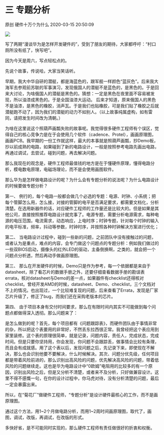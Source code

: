 三 专题分析
===================

原创 硬件十万个为什么 2020-03-15 20:50:09

![](http://p1.pstatp.com/large/pgc-image/5ca1bac359b54027baddd1022f0aadae)

写了两期“漫谈华为是怎样开发硬件的”，受到了朋友的期待，大家都呼吁：“村口厕所没有纸了，快写吧”。

因为今天是周六，写点轻松点的。

先说个故事，传说哈，大家当笑话听。

早期，我大中华自研的潜艇，都是海蓝色的，跟军舰一样颜色“蓝灰色”。后来我大海军去参观前苏联的军事演习，发现俄国人的潜艇不是蓝色的，是黑色的。于是回来大讨论，为啥俄国人的潜艇是黑色的。猜想：一定是黑色在夜里面不容易被发现，所以油漆成黑色的。于是全国油漆大运动。 后来才知道，原来俄国人的黑色不是油漆，是黑色的橡胶，消声瓦。于是我们也贴橡胶，可是我们贴了橡胶之后就潜艇跑不动了，因为我们的潜艇的动力不如别人。（以上故事纯属虚构，如有雷同，请把发生时间改为清朝。）

为啥在这里说这个照葫芦画瓢失败的故事呢。我觉得很多硬件工程师有个误区，觉得自己的核心竞争力是在于会使用几个软件（cadence、Protel），画画原理图，画画PCB。我早期的一份工作就这样，最大的本事就是照葫芦画瓢，抄Demo板，抄以前成熟的电路，如果碰到了新的电路设计，一般是按照参考电路先画出电路，再通过调试，去尝试，碰到问题，再去解决问题。

那么我现在的观念是，硬件工程师最值钱的地方是在于懂硬件原理，懂得电路分析，模电数电原理，电磁场理论，而不是会使用画图软件。

那么华为是怎样做电路设计的呢？为什么会有专题分析的说法呢？为什么电路设计的时候要做专题分析？

第一、 例行的，每个电路一般都会做几个必选的专题：电源、时钟、小系统；把每个管脚怎么用，怎么接，对接的管脚的电平是否满足要求，都需要文档化，分析清楚。在选用新器件的话，对应硬件工程师的工作量还是比较大的。但是如果是其他公司，直接按照推荐电路设计就完事了。电源专题，需要分析电源需求，每种电源的电压范围，电流需求，动态响应，上电时序；时钟专题，针对每个时钟的输入的电平标准，频率，抖动等参数，时钟时序，并按照各种时钟解决方案进行优化；


第二、 当电路设计过程中，碰到一些新的问题，之前团队中没有接触过的问题，或者认为是重点，难点的内容，会专门做这个问题点的专题分析：例如我们做过的一些双BIOS启动，摄像头的红外LED的驱动，主备倒换啊，之类的，就会把一个问题点分析透，然后再动手做画原理图。

第三、 那么在开发硬件的时候，Demo只是作为参考，每一个依据都是来自于datasheet，除了看芯片的数据手册之外，还要仔细查看数据手册的勘误表errata，核对datasheet与Demo的差一点，如果器件有checklist还得核对checklist。曾经开发AMD的时候，datasheet、Demo、checklist，三个文档对不上的情况。也出现过，一个比较难复现的问题，后来查看了Errata，发现是厂家芯片升级了，修正了bug，而我们还在采购老版本的芯片。

第四、 由于项目本身有交付时间要求，那么在有限时间内其实不可能做到每个问题点都做得深入透彻。那么问题来了：

是怎么做到的呢？首先，每个项目都有《问题跟踪表》，而硬件团队由于事情非常的杂，所以把这个表要用的非常好，不然丢东拉西很正常。我曾经把这个表应用到家里装修。这个表的原理很简单，就是记录，问题内容，责任人，完成状态，完成时间。但是只要你坚持用，你会发现，你问题不会跟踪丢，做事情会比较有条理，而且会有成就感。用了这个表以后，发现问题之后，先记录下来，即使现在不解决，那么也会识别他要不要解决，什么时候解决。其次、问题分优先级，任何项目都是带着风险前进的，那么识别出高风险的问题，优先解决高风险的问题，带着低风险的问题继续走。这也是华为电路设计中“0欧姆”电阻用的比较多的有一个原因，识别出风险之后，但是又分析不清楚，或者来不及分析，只好做兼容设计。这里不得不感慨一句，在你的设计过程中，你马虎对待，没有分析清楚的问题，最后一定会暴露出来。

所以，在“菊花厂”做硬件工程师，“专题分析”是设计硬件最核心的工作，而不是画原理图。

通过这个方法，用1~2个月做电路分析，而用1~2周时间画原理图，取代了，画图，调试，改版，再调试，在改版的形式。

多快好省，是不可能同时实现的，那么硬件工程师有责任做很好的折衷和权衡。